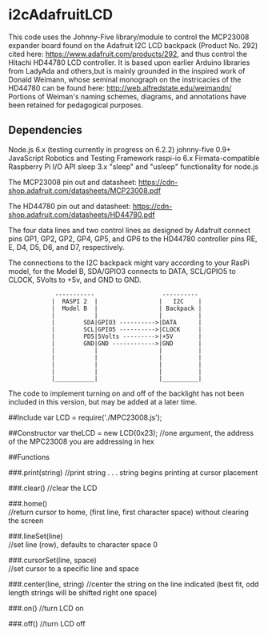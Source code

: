 # i2cAdafruitLCD

This code uses the Johnny-Five library/module to control the MCP23008 expander board found on the Adafruit I2C LCD backpack (Product No. 292) cited here: https://www.adafruit.com/products/292, and thus control the Hitachi HD44780 LCD controller. It is based upon earlier Arduino libraries from LadyAda and others,but is mainly grounded in the inspired work of Donald Weimann, whose seminal monograph on the instricacies of the HD44780 can be found here: http://web.alfredstate.edu/weimandn/  Portions of Weiman's naming schemes, diagrams, and annotations have been retained for pedagogical purposes.

## Dependencies
Node.js 6.x (testing currently in progress on 6.2.2)
johnny-five 0.9+ JavaScript Robotics and Testing Framework
raspi-io 6.x Firmata-compatible Raspberry Pi I/O API
sleep 3.x "sleep" and "usleep" functionality for node.js

The MCP23008 pin out and datasheet:
<https://cdn-shop.adafruit.com/datasheets/MCP23008.pdf>

The HD44780 pin out and datasheet:
https://cdn-shop.adafruit.com/datasheets/HD44780.pdf

The four data lines and two control lines as designed by Adafruit connect pins GP1, GP2, GP2, GP4, GP5, and GP6 to the HD44780 controller pins RE, E, D4, D5, D6, and D7, respectively.

The connections to the I2C backpack might vary according to your RasPi model, for the Model B, SDA/GPIO3 connects to DATA, SCL/GPIO5 to CLOCK, 5Volts to +5v, and GND to GND.
 
                 -----------                   ----------
                |  RASPI 2  |                 |   I2C    |
                |  Model B  |                 | Backpack |
                |           |                 |          |
                |        SDA|GPIO3 ---------->|DATA      |
                |        SCL|GPIO5 ---------->|CLOCK     |
                |        PD5|5Volts --------->|+5V       |
                |        GND|GND ------------>|GND       |
                |           |                 |          |
                |           |                 |          |
                |           |                 |          |
                |           |                 |          |
                |___________|                 |__________|

The code to implement turning on and off of the backlight has not been included in this version, but may be added at a later time.               

##Include
var LCD = require('./MPC23008.js');

##Constructor
var theLCD = new LCD(0x23); //one argument, the address of the MPC23008 you are addressing in hex

##Functions

###.print(string)
//print string . . . string begins printing at cursor placement

###.clear()
//clear the LCD

###.home()       
//return cursor to home, (first line, first character space) without clearing the screen

###.lineSet(line)    
//set line (row), defaults to character space 0

###.cursorSet(line, space)  
//set cursor to a specific line and space

###.center(line, string)
//center the string on the line indicated (best fit, odd length strings will be shifted right one space)

###.on()
//turn LCD on

###.off()
//turn LCD off








